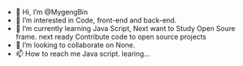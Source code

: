 - 👋 Hi, I’m @MygengBin
- 👀 I’m interested in Code, front-end and back-end.
- 🌱 I’m currently learning Java Script, Next want to Study Open Soure frame. next ready Contribute code to open source projects
- 💞️ I’m looking to collaborate on None.
- 📫 How to reach me Java script. learing...

<!---
MygengBin/MygengBin is a ✨ special ✨ repository because its `README.md` (this file) appears on your GitHub profile.
You can click the Preview link to take a look at your changes.
--->
